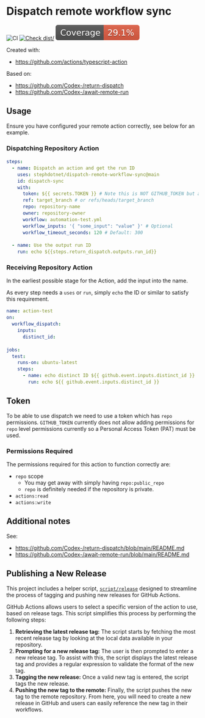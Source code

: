 # Dispatch remote workflow sync

![CI](https://github.com/stephdotnet/dispatch-remote-workflow-sync/actions/workflows/ci.yml/badge.svg)
[![Check dist/](https://github.com/stephdotnet/dispatch-remote-workflow-sync/actions/workflows/check-dist.yml/badge.svg)](https://github.com/stephdotnet/dispatch-remote-workflow-sync/actions/workflows/check-dist.yml)
[![Coverage](./badges/coverage.svg)](./badges/coverage.svg)

Created with:

- https://github.com/actions/typescript-action

Based on:

- https://github.com/Codex-/return-dispatch
- https://github.com/Codex-/await-remote-run

## Usage

Ensure you have configured your remote action correctly, see below for an
example.

### Dispatching Repository Action

```yaml
steps:
  - name: Dispatch an action and get the run ID
    uses: stephdotnet/dispatch-remote-workflow-sync@main
    id: dispatch-sync
    with:
      token: ${{ secrets.TOKEN }} # Note this is NOT GITHUB_TOKEN but a PAT
      ref: target_branch # or refs/heads/target_branch
      repo: repository-name
      owner: repository-owner
      workflow: automation-test.yml
      workflow_inputs: '{ "some_input": "value" }' # Optional
      workflow_timeout_seconds: 120 # Default: 300

  - name: Use the output run ID
    run: echo ${{steps.return_dispatch.outputs.run_id}}
```

### Receiving Repository Action

In the earliest possible stage for the Action, add the input into the name.

As every step needs a `uses` or `run`, simply `echo` the ID or similar to
satisfy this requirement.

```yaml
name: action-test
on:
  workflow_dispatch:
    inputs:
      distinct_id:

jobs:
  test:
    runs-on: ubuntu-latest
    steps:
      - name: echo distinct ID ${{ github.event.inputs.distinct_id }}
        run: echo ${{ github.event.inputs.distinct_id }}
```

## Token

To be able to use dispatch we need to use a token which has `repo` permissions.
`GITHUB_TOKEN` currently does not allow adding permissions for `repo` level
permissions currently so a Personal Access Token (PAT) must be used.

### Permissions Required

The permissions required for this action to function correctly are:

- `repo` scope
  - You may get away with simply having `repo:public_repo`
  - `repo` is definitely needed if the repository is private.
- `actions:read`
- `actions:write`

## Additional notes

See:

- https://github.com/Codex-/return-dispatch/blob/main/README.md
- https://github.com/Codex-/await-remote-run/blob/main/README.md

## Publishing a New Release

This project includes a helper script, [`script/release`](./script/release)
designed to streamline the process of tagging and pushing new releases for
GitHub Actions.

GitHub Actions allows users to select a specific version of the action to use,
based on release tags. This script simplifies this process by performing the
following steps:

1. **Retrieving the latest release tag:** The script starts by fetching the most
   recent release tag by looking at the local data available in your repository.
1. **Prompting for a new release tag:** The user is then prompted to enter a new
   release tag. To assist with this, the script displays the latest release tag
   and provides a regular expression to validate the format of the new tag.
1. **Tagging the new release:** Once a valid new tag is entered, the script tags
   the new release.
1. **Pushing the new tag to the remote:** Finally, the script pushes the new tag
   to the remote repository. From here, you will need to create a new release in
   GitHub and users can easily reference the new tag in their workflows.
